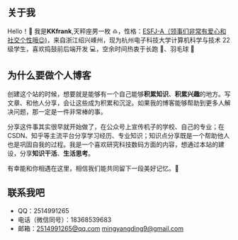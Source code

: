 ## 关于我

Hello！👋 我是**KKfrank**,天秤座男一枚 ♎，性格：[ESFJ-A（领事们非常有爱心和社交个性哦😉)](https://www.16personalities.com/profile)，来自浙江绍兴嵊州，现为杭州电子科技大学计算机科学与技术 22 级学生，喜欢捣鼓前后端开发 💻，空余时间热衷于长跑 🏃、羽毛球 🏸

## 为什么要做个人博客

创建这个站的时候，想要就是能够有一个自己能够**积累知识**、**积累兴趣**的地方。写文章、和他人分享，会让这些成为积累和沉淀。如果我的博客能够帮助到更多人解决问题，那一定是一件非常棒的事。

分享这件事其实很早就开始做了，在公众号上宣传机子的学校、自己的专业；在 CSDN、知乎等主流平台分享学习经历、专业知识；知识点分享既是一个帮助他人也是巩固自我的过程。我是一个喜欢研究科技数码方面的内容，想通过本站的建设，分享**知识干活**、**生活思考**。

有幸能和你相遇在这里，相信我们能共同留下一段美好记忆。🎉

## 联系我吧

- QQ：2514991265
- 电话（微信同号）：18368539683
- 邮箱：2514991265@qq.com mingyangding9@gmail.com
